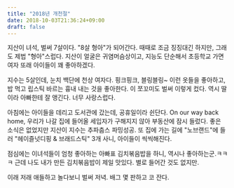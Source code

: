 ```yaml
---
title: "2018년 개천절"
date: 2018-10-03T21:36:24+09:00
draft: false
---
```


지산이 녀석, 벌써 7살이다. "8살 형아"가 되어간다. 때때로 조금 징징대긴 하지만, 그래도 제법 "형아"스럽다. 지산이 얼굴은 귀염머슴상이고, 지능도 단순해서 초등학교 가면 여자 또래 아이들이 꽤 좋아하겠다. 

지수는 5살인데, 눈치 백단에 천상 여자다. 핑크핑크, 블링블링~ 이런 옷들을 좋아하고, 밥 먹고 립스틱 바르는 흉내 내는 것을 좋아한다. 이 쪼꼬미도 벌써 이렇게 컸다. 역시 딸이라 아빠한테 잘 앵긴다. 너무 사랑스럽다.

아침에는 아이들을 데리고 도서관에 갔는데, 공휴일이라 쉰단다. On our way back home, 우리가 나갈 집에 들어올 세입자가 구해지지 않아 부동산에 잠시 들렀다. 좋은 소식은 없었지만 지산이 지수는 추파춥스 파밍성공. 또 집에 가는 길에 "노브랜드"에 들러 "헤이즐넛디핑 & 브래드스틱" 3개 사니, 아이들이 씩씩해진다.

점심에는 이녀석들이 엄청 좋아하는 아빠표 김치볶음밥을 하니, 역시나 좋아하는군.ㅋㅋㅋ 근데 나도 내가 만든 김치볶음밥이 제일 맛있다. 별로 들어간 것도 없지만.

이래 저래 애들하고 놀다보니 벌써 저녁. 배그 몇 판하고 코 잔다.
